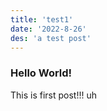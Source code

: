 ```yaml
---
title: 'test1'
date: '2022-8-26'
des: 'a test post'
---
```


### Hello World!
This is first post!!!
uh
